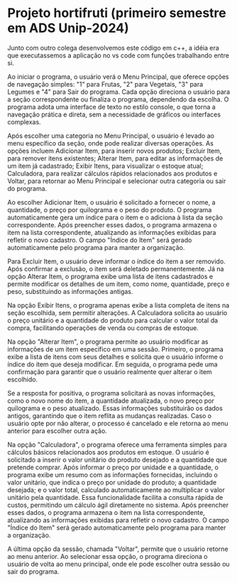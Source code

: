 # Projeto hortifruti (primeiro semestre em ADS Unip-2024)

Junto com outro colega desenvolvemos este código em c++, a idéia era que executassemos
a aplicação no vs code com funções trabalhando entre si.

Ao iniciar o programa, o usuário verá o Menu Principal, que oferece opções de
navegação simples: "1" para Frutas, "2" para Vegetais, "3" para Legumes e "4" para
Sair do programa. Cada opção direciona o usuário para a seção correspondente ou
finaliza o programa, dependendo da escolha. O programa adota uma interface de texto
no estilo console, o que torna a navegação prática e direta, sem a necessidade de
gráficos ou interfaces complexas.

Após escolher uma categoria no Menu Principal, o usuário é levado ao menu
específico da seção, onde pode realizar diversas operações. As opções incluem
Adicionar Item, para inserir novos produtos; Excluir Item, para remover itens
existentes; Alterar Item, para editar as informações de um item já cadastrado; Exibir
Itens, para visualizar o estoque atual; Calculadora, para realizar cálculos rápidos
relacionados aos produtos e Voltar, para retornar ao Menu Principal e selecionar outra
categoria ou sair do programa.

Ao escolher Adicionar Item, o usuário é solicitado a fornecer o nome, a
quantidade, o preço por quilograma e o peso do produto. O programa
automaticamente gera um índice para o item e o adiciona à lista da seção
correspondente.
Após preencher esses dados, o programa armazena o item na lista
correspondente, atualizando as informações exibidas para refletir o novo cadastro. O
campo "Índice do Item" será gerado automaticamente pelo programa para manter a
organização.

Para Excluir Item, o usuário deve informar o índice do item a ser removido. Após
confirmar a exclusão, o item será deletado permanentemente. Já na opção Alterar
Item, o programa exibe uma lista de itens cadastrados e permite modificar os detalhes
de um item, como nome, quantidade, preço e peso, substituindo as informações
antigas. 

Na opção Exibir Itens, o programa apenas exibe a lista completa de itens na
seção escolhida, sem permitir alterações. A Calculadora solicita ao usuário o preço
unitário e a quantidade do produto para calcular o valor total da compra, facilitando
operações de venda ou compras de estoque.

Na opção "Alterar Item", o programa permite ao usuário modificar as
informações de um item específico em uma sessão. Primeiro, o programa exibe a
lista de itens com seus detalhes e solicita que o usuário informe o índice do item que
deseja modificar. Em seguida, o programa pede uma confirmação para garantir que
o usuário realmente quer alterar o item escolhido.

Se a resposta for positiva, o programa solicitará as novas informações, como
o novo nome do item, a quantidade atualizada, o novo preço por quilograma e o
peso atualizado. Essas informações substituirão os dados antigos, garantindo que o
item reflita as mudanças realizadas. Caso o usuário opte por não alterar, o processo
é cancelado e ele retorna ao menu anterior para escolher outra ação.

Na opção "Calculadora", o programa oferece uma ferramenta simples para
cálculos básicos relacionados aos produtos em estoque. O usuário é solicitado a
inserir o valor unitário do produto desejado e a quantidade que pretende comprar.
Após informar o preço por unidade e a quantidade, o programa exibe um resumo com
as informações fornecidas, incluindo o valor unitário, que indica o preço por unidade
do produto; a quantidade desejada; e o valor total, calculado automaticamente ao
multiplicar o valor unitário pela quantidade. Essa funcionalidade facilita a consulta
rápida de custos, permitindo um cálculo ágil diretamente no sistema.
Após preencher esses dados, o programa armazena o item na lista
correspondente, atualizando as informações exibidas para refletir o novo cadastro. O
campo "Índice do Item" será gerado automaticamente pelo programa para manter a
organização.



A última opção da sessão, chamada "Voltar", permite que o usuário retorne ao
menu anterior. Ao selecionar essa opção, o programa direciona o usuário de volta ao
menu principal, onde ele pode escolher outra sessão ou sair do programa.
